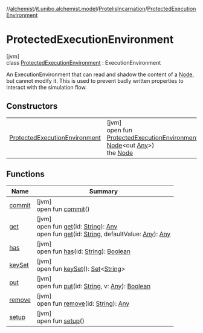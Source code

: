 //[alchemist](../../../../index.md)/[it.unibo.alchemist.model](../../index.md)/[ProtelisIncarnation](../index.md)/[ProtectedExecutionEnvironment](index.md)

# ProtectedExecutionEnvironment

[jvm]\
class [ProtectedExecutionEnvironment](index.md) : ExecutionEnvironment

An ExecutionEnvironment that can read and shadow the content of a [Node](../../../it.unibo.alchemist.model.interfaces/-node/index.md), but cannot modify it. This is used to prevent badly written properties to interact with the simulation flow.

## Constructors

| | |
|---|---|
| [ProtectedExecutionEnvironment](-protected-execution-environment.md) | [jvm]<br>open fun [ProtectedExecutionEnvironment](-protected-execution-environment.md)(node: [Node](../../../it.unibo.alchemist.model.interfaces/-node/index.md)<out [Any](https://kotlinlang.org/api/latest/jvm/stdlib/kotlin/-any/index.html)>)<br>the [Node](../../../it.unibo.alchemist.model.interfaces/-node/index.md) |

## Functions

| Name | Summary |
|---|---|
| [commit](commit.md) | [jvm]<br>open fun [commit](commit.md)() |
| [get](get.md) | [jvm]<br>open fun [get](get.md)(id: [String](https://docs.oracle.com/javase/8/docs/api/java/lang/String.html)): [Any](https://kotlinlang.org/api/latest/jvm/stdlib/kotlin/-any/index.html)<br>open fun [get](get.md)(id: [String](https://docs.oracle.com/javase/8/docs/api/java/lang/String.html), defaultValue: [Any](https://kotlinlang.org/api/latest/jvm/stdlib/kotlin/-any/index.html)): [Any](https://kotlinlang.org/api/latest/jvm/stdlib/kotlin/-any/index.html) |
| [has](has.md) | [jvm]<br>open fun [has](has.md)(id: [String](https://docs.oracle.com/javase/8/docs/api/java/lang/String.html)): [Boolean](https://kotlinlang.org/api/latest/jvm/stdlib/kotlin/-boolean/index.html) |
| [keySet](key-set.md) | [jvm]<br>open fun [keySet](key-set.md)(): [Set](https://docs.oracle.com/javase/8/docs/api/java/util/Set.html)<[String](https://docs.oracle.com/javase/8/docs/api/java/lang/String.html)> |
| [put](put.md) | [jvm]<br>open fun [put](put.md)(id: [String](https://docs.oracle.com/javase/8/docs/api/java/lang/String.html), v: [Any](https://kotlinlang.org/api/latest/jvm/stdlib/kotlin/-any/index.html)): [Boolean](https://kotlinlang.org/api/latest/jvm/stdlib/kotlin/-boolean/index.html) |
| [remove](remove.md) | [jvm]<br>open fun [remove](remove.md)(id: [String](https://docs.oracle.com/javase/8/docs/api/java/lang/String.html)): [Any](https://kotlinlang.org/api/latest/jvm/stdlib/kotlin/-any/index.html) |
| [setup](setup.md) | [jvm]<br>open fun [setup](setup.md)() |
